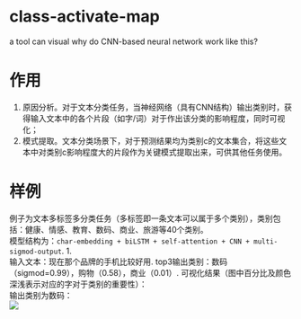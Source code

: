 # class-activate-map
a tool can visual why do CNN-based neural network work like this?

# 作用
1. 原因分析。对于文本分类任务，当神经网络（具有CNN结构）输出类别时，获得输入文本中的各个片段（如字/词）对于作出该分类的影响程度，同时可视化；  
2. 模式提取。文本分类场景下，对于预测结果均为类别c的文本集合，将这些文本中对类别c影响程度大的片段作为关键模式提取出来，可供其他任务使用。  
# 样例
例子为文本多标签多分类任务（多标签即一条文本可以属于多个类别），类别包括：健康、情感、教育、数码、商业、旅游等40个类别。  
模型结构为：`char-embedding + biLSTM + self-attention + CNN + multi-sigmod-output`. 
1.   
输入文本：现在那个品牌的手机比较好用. 
top3输出类别：数码（sigmod=0.99），购物（0.58），商业（0.01）. 
可视化结果（图中百分比及颜色深浅表示对应的字对于类别的重要性）：  
输出类别为数码：  
![](./example_imgs/example1_数码.png)
